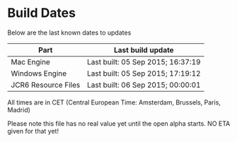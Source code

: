 # Build Dates

Below are the last known dates to updates

Part | Last build update
-----|-----
Mac Engine | Last built: 05 Sep 2015; 16:37:19
Windows Engine | Last built: 05 Sep 2015; 17:19:12
JCR6 Resource Files | Last built: 06 Sep 2015; 00:00:01
All times are in CET (Central European Time: Amsterdam, Brussels, Paris, Madrid)


Please note this file has no real value yet until the open alpha starts. NO ETA given for that yet!

